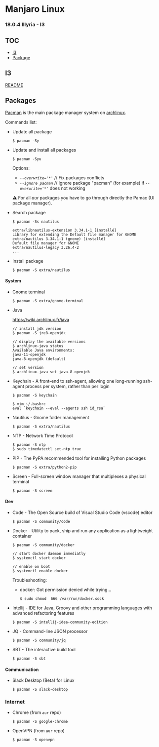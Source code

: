 # Manjaro Linux

### 18.0.4 Illyria - I3

## TOC

* [I3](#i3)
* [Package](#packages)

## I3

[README](/i3/README.md)

## Packages

[Pacman](https://wiki.archlinux.fr/pacman) is the main package manager system on [archlinux](https://www.archlinux.org/).

Commands list:

* Update all package

    ```
    $ pacman -Sy
    ```

* Update and install all packages

    ```
    $ pacman -Syu
    ```

    Options: 

    * _`--overwrite='*'`_ // Fix packages conflicts
    * _`--ignore pacman`_ // Ignore package "pacman" (for example) if _`--overwrite='*'`_ does not working

    :warning: For all _aur_ packages you have to go through directly the Pamac (UI package manager).  

* Search package

    ```
    $ pacman -Ss nautilus

    extra/libnautilus-extension 3.34.1-1 [installé]
    Library for extending the Default file manager for GNOME
    extra/nautilus 3.34.1-1 (gnome) [installé]
    Default file manager for GNOME
    extra/nautilus-legacy 3.26.4-2
    ...
    ```

* Install package

    ```
    $ pacman -S extra/nautilus
    ```

#### System

* Gnome terminal

    ```
    $ pacman -S extra/gnome-terminal
    ```

* Java

    https://wiki.archlinux.fr/java

    ```
    // install jdk version
    $ pacman -S jre8-openjdk

    // display the available versions
    $ archlinux-java status
    Available Java environments:
    java-11-openjdk
    java-8-openjdk (default)

    // set version
    $ archlinux-java set java-8-openjdk
    ```

* Keychain - A front-end to ssh-agent, allowing one long-running ssh-agent process per system, rather than per login

    ```
    $ pacman -S keychain

    $ vim ~/.bashrc
    eval `keychain --eval --agents ssh id_rsa`
    ```

* Nautilus - Gnome folder management

    ```
    $ pacman -S extra/nautilus
    ```

* NTP - Network Time Protocol

    ```
    $ pacman -S ntp
    $ sudo timedatectl set-ntp true
    ```

* PIP - The PyPA recommended tool for installing Python packages

    ```
    $ pacman -S extra/python2-pip
    ```

* Screen - Full-screen window manager that multiplexes a physical terminal

    ```
    $ pacman -S screen
    ```

#### Dev

* Code - The Open Source build of Visual Studio Code (vscode) editor

    ```
    $ pacman -S community/code
    ```

* Docker - Utility to pack, ship and run any application as a lightweight container

    ```
    $ pacman -S community/docker

    // start docker daemon immediatly
    $ systemctl start docker

    // enable on boot
    $ systemctl enable docker
    ```

    Troubleshooting:

    * docker: Got permission denied while trying...

        ```
        $ sudo chmod  666 /var/run/docker.sock
        ```

* Intellij - IDE for Java, Groovy and other programming languages with advanced refactoring features

    ```
    $ pacman -S intellij-idea-community-edition
    ```

* JQ - Command-line JSON processor

    ```
    $ pacman -S community/jq
    ```

* SBT - The interactive build tool

    ```
    $ pacman -S sbt
    ```

#### Communication

* Slack Desktop (Beta) for Linux

    ```
    $ pacman -S slack-desktop
    ```

### Internet

* Chrome (from `aur` repo)

    ```
    $ pacman -S google-chrome
    ```

* OpenVPN (from `aur` repo)

    ```
    $ pacman -S openvpn
    ```